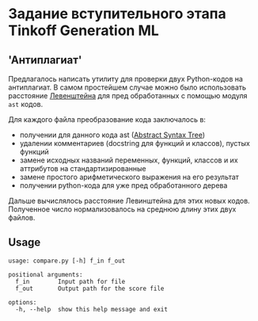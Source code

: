 # Задание вступительного этапа Tinkoff Generation ML
## 'Антиплагиат'
Предлагалось написать утилиту для проверки двух Python-кодов на антиплагиат.
В самом простейшем случае можно было использовать расстояние [Левенштейна](https://en.wikipedia.org/wiki/Levenshtein_distance) для пред обработанных с помощью модуля `ast` кодов. 

Для каждого файла преобразование кода заключалось в:
- получении для данного кода ast ([Abstract Syntax Tree](https://en.wikipedia.org/wiki/Abstract_syntax_tree))
- удалении комментариев (docstring для функций и классов), пустых функций
- замене исходных названий переменных, функций, классов и их аттрибутов на стандартизированные
- замене простого арифметического выражения на его результат
- получении python-кода для уже пред обработанного дерева

Дальше вычислялось расстояние Левинштейна для этих новых кодов. Полученное число нормализовалось на среднюю длину этих двух файлов.

## Usage

```
usage: compare.py [-h] f_in f_out

positional arguments:
  f_in        Input path for file
  f_out       Output path for the score file

options:
  -h, --help  show this help message and exit
```
